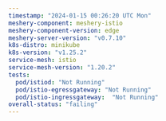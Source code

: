 ```yaml
---
timestamp: "2024-01-15 00:26:20 UTC Mon"
meshery-component: meshery-istio
meshery-component-version: edge
meshery-server-version: "v0.7.10"
k8s-distro: minikube
k8s-version: "v1.25.2"
service-mesh: istio
service-mesh-version: "1.20.2"
tests:
  pod/istiod: "Not Running"
  pod/istio-egressgateway: "Not Running"
  pod/istio-ingressgateway:  "Not Running"
overall-status: "failing"
---
```

